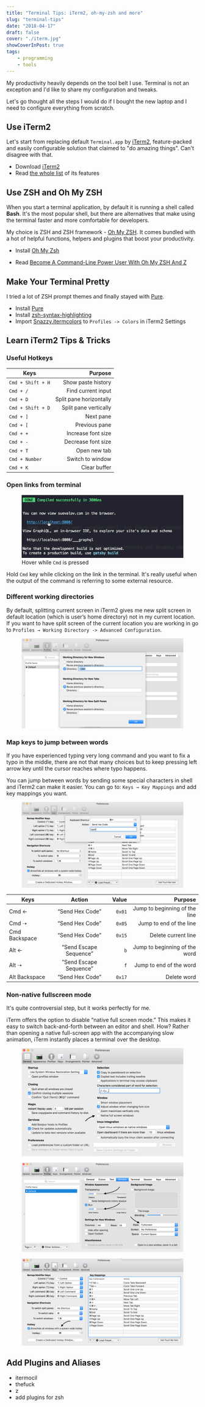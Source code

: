 ```yaml
---
title: "Terminal Tips: iTerm2, oh-my-zsh and more"
slug: "terminal-tips"
date: "2018-04-17"
draft: false
cover: "./iterm.jpg"
showCoverInPost: true
tags:
    - programming
    - tools
---
```


My productivity heavily depends on the tool belt I use. Terminal is not an exception and I'd like to share my configuration and tweaks.

Let's go thought all the steps I would do if I bought the new laptop and I need to configure everything from scratch.

## Use iTerm2

Let's start from replacing default `Terminal.app` by [iTerm2](https://www.iterm2.com/), feature-packed and easily configurable solution that claimed to "do amazing things". Can't disagree with that.

* Download [iTerm2](https://www.iterm2.com/downloads.html)
* Read [the whole list](https://www.iterm2.com/features.html) of its features

## Use ZSH and Oh My ZSH

When you start a terminal application, by default it is running a shell called __Bash__. It's the most popular shell, but there are alternatives that make using the terminal faster and
more comfortable for developers.

My choice is ZSH and ZSH framework - [Oh My ZSH](http://ohmyz.sh/). It comes bundled with a hot of helpful functions, helpers and plugins that boost your productivity.

* Install [Oh My Zsh](https://github.com/robbyrussell/oh-my-zsh)

* Read [Become A Command-Line Power User With Oh My ZSH And Z](https://www.smashingmagazine.com/2015/07/become-command-line-power-user-oh-my-zsh-z/)

## Make Your Terminal Pretty

I tried a lot of ZSH prompt themes and finally stayed with [Pure](https://github.com/sindresorhus/pure).

* Install [Pure](https://github.com/sindresorhus/pure)
* Install [zsh-syntax-highlighting](https://github.com/zsh-users/zsh-syntax-highlighting)
* Import [Snazzy.itermcolors](https://github.com/sindresorhus/iterm2-snazzy) to `Profiles -> Colors` in iTerm2 Settings

## Learn iTerm2 Tips & Tricks

### Useful Hotkeys

| Keys                 | Purpose                       |
| -------------------- | ----------------------------: |
| `Cmd + Shift + H`    | Show paste history            |
| `Cmd + /`            | Find current input            |
| `Cmd + D`            | Split pane horizontally       |
| `Cmd + Shift + D`    | Split pane vertically         |
| `Cmd + ]`            | Next pane                     |
| `Cmd + [`            | Previous pane                 |
| `Cmd + +`            | Increase font size            |
| `Cmd + -`            | Decrease font size            |
| `Cmd + T`            | Open new tab                  |
| `Cmd + Number`       | Switch to window              |
| `Cmd + K`            | Clear buffer                  |

### Open links from terminal

<figure style="text-aling: center;">
    <img src="iterm-links.gif" alt="Opening links in iTerm2">
    <figcaption>Hover while <code class="language-text">Cmd</code> is pressed</figcaption>
</figure>

Hold `Cmd` key while clicking on the link in the terminal. It's really useful when the output of the command is referring to some external resource.

### Different working directories

By default, splitting current screen in iTerm2 gives me new split screen in default location (which is user’s home directory) not in my current location. If you want to have split screen of the current location you are working in go to `Profiles → Working Directory -> Advanced Configuration`.

<figure>
    <img src="./working-directories.png" title="Change settings for working directories">
</figure>

### Map keys to jump between words

If you have experienced typing very long command and you want to fix a typo in the middle, there are not that many choices but to keep pressing left arrow key until the cursor reaches where typo happens.

You can jump between words by sending some special characters in shell and iTerm2 can make it easier. You can go to: `Keys → Key Mappings` and add key mappings you want.

<figure>
    <img src="./setup-keys.png" title="Setup all the following keys accordingly">
</figure>

| Keys          |    Action              |  Value |                       Purpose |
| ------------- | :--------------------: | -----: | ----------------------------: |
| Cmd ←         |  “Send Hex Code”       | `0x01` | Jump to beginning of the line |
| Cmd ➝         |  “Send Hex Code”       | `0x05` |       Jump to end of the line |
| Cmd Backspace |  “Send Hex Code”       | `0x15` |           Delete current line |
| Alt ←         | “Send Escape Sequence” |    `b` | Jump to beginning of the word |
| Alt ➝         | “Send Escape Sequence” |    `f` |       Jump to end of the word |
| Alt Backspace |  “Send Hex Code”       | `0x17` |                   Delete word |

### Non-native fullscreen mode

It's quite controversial step, but it works perfectly for me.

iTerm offers the option to disable “native full screen mode.” This makes it easy to switch back-and-forth between an editor and shell. How? Rather than opening a native full-screen app with the accompanying slow animation, iTerm instantly places a terminal over the desktop.


<figure>
    <img src="./fullscreen-1.png" title="Under the “General” tab uncheck “Native full screen windows.”">
</figure>

<figure>
    <img src="./fullscreen-2.png" title="Change styles to “Fullscreen” and adjust transparency and blur">
</figure>

<figure>
    <img src="./fullscreen-3.png" title="Enable the system-wide hotkey for showing/hiding the app.">
</figure>


## Add Plugins and Aliases

* itermocil
* thefuck
* z
* add plugins for zsh
